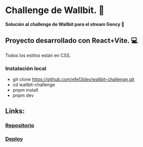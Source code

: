 # Challenge de Wallbit. 🚀

**Solución al challenge de Wallbit para el stream Goncy 👏**

## Proyecto desarrollado con React+Vite. 💻

Todos los estilos están en CSS.

### Instalación local

- git clone https://github.com/efe13dev/wallbit-challenge.git
- cd wallbit-challenge
- pnpm install
- pnpm dev

## Links:

### [Repositorio](https://github.com/efe13dev/wallbit-challenge)

### [Deploy](https://wallbit-challenge-efe13dev.vercel.app/)
